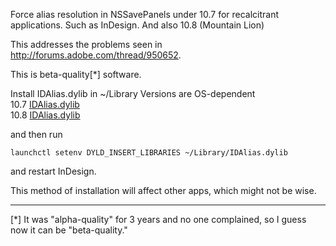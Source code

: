 Force alias resolution in NSSavePanels under 10.7 for
recalcitrant applications. Such as InDesign. And also
10.8 (Mountain Lion)

This addresses the problems seen in http://forums.adobe.com/thread/950652.

This is beta-quality[*] software.

Install IDAlias.dylib in ~/Library
Versions are OS-dependent  
10.7	[IDAlias.dylib](https://github.com/johnhawkinson/IDAlias/blob/master/dist/0.0.1/IDAlias.dylib?raw=true)  
10.8    [IDAlias.dylib](https://github.com/johnhawkinson/IDAlias/blob/master/dist/0.0.1/IDAlias.dylib?raw=true)  

and then run

    launchctl setenv DYLD_INSERT_LIBRARIES ~/Library/IDAlias.dylib

and restart InDesign.

This method of installation will affect other apps, which might not be
wise.


---
[*] It was "alpha-quality" for 3 years and no one complained, so I guess now
it can be "beta-quality."
